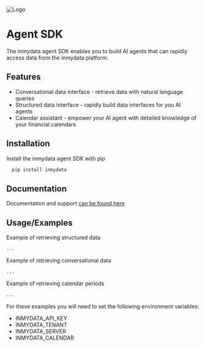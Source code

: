 
![Logo](https://inmydata.ai/hs-fs/hubfs/Horizontal-1.png?width=200&height=59&name=Horizontal-1.png)




# Agent SDK

The inmydata agent SDK enables you to build AI agents that can rapidly access data from the inmydata platform. 


## Features

- Conversational data interface - retrieve data with natural language queries
- Structured data interface - rapidly build data interfaces for you AI agents 
- Calendar assistant - empower your AI agent with detailed knowledge of your financial calendars


## Installation

Install the inmydata agent SDK with pip

```bash
  pip install inmydata
```
    
## Documentation

Documentation and support [can be found here](https://developer.inmydata.com)


## Usage/Examples

Example of retrieving structured data

```python
...
```

Example of retrieving conversational data

```python
...
```

Example of retrieving calendar periods

```python
...
```

For these examples you will need to set the following environment variables:

- INMYDATA_API_KEY
- INMYDATA_TENANT
- INMYDATA_SERVER
- INMYDATA_CALENDAR

